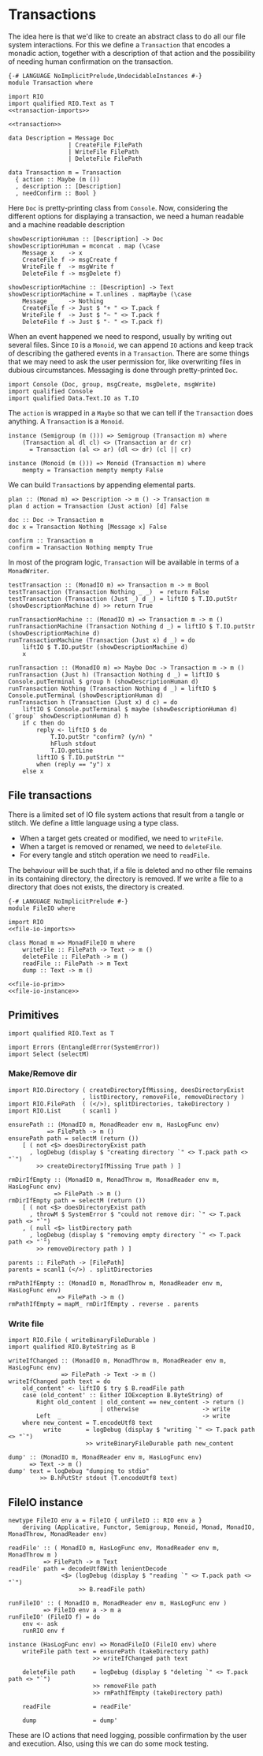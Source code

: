 # Transactions
The idea here is that we'd like to create an abstract class to do all our file system interactions. For this we define a `Transaction` that encodes a monadic action, together with a description of that action and the possibility of needing human confirmation on the transaction.

``` {.haskell file=src/Transaction.hs}
{-# LANGUAGE NoImplicitPrelude,UndecidableInstances #-}
module Transaction where

import RIO
import qualified RIO.Text as T
<<transaction-imports>>

<<transaction>>
```

``` {.haskell #transaction}
data Description = Message Doc
                 | CreateFile FilePath
                 | WriteFile FilePath
                 | DeleteFile FilePath

data Transaction m = Transaction
  { action :: Maybe (m ())
  , description :: [Description]
  , needConfirm :: Bool }
```

Here `Doc` is pretty-printing class from `Console`.
Now, considering the different options for displaying a transaction, we need a human readable and a machine readable description

``` {.haskell #transaction}
showDescriptionHuman :: [Description] -> Doc
showDescriptionHuman = mconcat . map (\case
    Message x    -> x
    CreateFile f -> msgCreate f
    WriteFile f  -> msgWrite f
    DeleteFile f -> msgDelete f)

showDescriptionMachine :: [Description] -> Text
showDescriptionMachine = T.unlines . mapMaybe (\case
    Message _    -> Nothing
    CreateFile f -> Just $ "+ " <> T.pack f
    WriteFile f  -> Just $ "~ " <> T.pack f
    DeleteFile f -> Just $ "- " <> T.pack f)
```

When an event happened we need to respond, usually by writing out several files. Since `IO` is a `Monoid`, we can append `IO` actions and keep track of describing the gathered events in a `Transaction`. There are some things that we may need to ask the user permission for, like overwriting files in dubious circumstances. Messaging is done through pretty-printed `Doc`.

``` {.haskell #transaction-imports}
import Console (Doc, group, msgCreate, msgDelete, msgWrite)
import qualified Console
import qualified Data.Text.IO as T.IO
```

The `action` is wrapped in a `Maybe` so that we can tell if the `Transaction` does anything. A `Transaction` is a `Monoid`.

``` {.haskell #transaction}
instance (Semigroup (m ())) => Semigroup (Transaction m) where
    (Transaction al dl cl) <> (Transaction ar dr cr)
      = Transaction (al <> ar) (dl <> dr) (cl || cr)

instance (Monoid (m ())) => Monoid (Transaction m) where
    mempty = Transaction mempty mempty False
```

We can build `Transaction`s by appending elemental parts.

``` {.haskell #transaction}
plan :: (Monad m) => Description -> m () -> Transaction m
plan d action = Transaction (Just action) [d] False

doc :: Doc -> Transaction m
doc x = Transaction Nothing [Message x] False

confirm :: Transaction m
confirm = Transaction Nothing mempty True
```

In most of the program logic, `Transaction` will be available in terms of a `MonadWriter`.

``` {.haskell #transaction}
testTransaction :: (MonadIO m) => Transaction m -> m Bool
testTransaction (Transaction Nothing _ _)  = return False
testTransaction (Transaction (Just _) d _) = liftIO $ T.IO.putStr (showDescriptionMachine d) >> return True

runTransactionMachine :: (MonadIO m) => Transaction m -> m ()
runTransactionMachine (Transaction Nothing d _) = liftIO $ T.IO.putStr (showDescriptionMachine d)
runTransactionMachine (Transaction (Just x) d _) = do
    liftIO $ T.IO.putStr (showDescriptionMachine d)
    x

runTransaction :: (MonadIO m) => Maybe Doc -> Transaction m -> m ()
runTransaction (Just h) (Transaction Nothing d _) = liftIO $ Console.putTerminal $ group h (showDescriptionHuman d)
runTransaction Nothing (Transaction Nothing d _) = liftIO $ Console.putTerminal (showDescriptionHuman d)
runTransaction h (Transaction (Just x) d c) = do
    liftIO $ Console.putTerminal $ maybe (showDescriptionHuman d) (`group` showDescriptionHuman d) h
    if c then do
        reply <- liftIO $ do
            T.IO.putStr "confirm? (y/n) "
            hFlush stdout
            T.IO.getLine
        liftIO $ T.IO.putStrLn ""
        when (reply == "y") x
    else x
```

## File transactions

There is a limited set of IO file system actions that result from a tangle or stitch. We define a little language using a type class.

- When a target gets created or modified, we need to `writeFile`.
- When a target is removed or renamed, we need to `deleteFile`.
- For every tangle and stitch operation we need to `readFile`.

The behaviour will be such that, if a file is deleted and no other file remains in its containing directory, the directory is removed. If we write a file to a directory that does not exists, the directory is created.

``` {.haskell file=src/FileIO.hs}
{-# LANGUAGE NoImplicitPrelude #-}
module FileIO where

import RIO
<<file-io-imports>>

class Monad m => MonadFileIO m where
    writeFile :: FilePath -> Text -> m ()
    deleteFile :: FilePath -> m ()
    readFile :: FilePath -> m Text
    dump :: Text -> m ()

<<file-io-prim>>
<<file-io-instance>>
```

## Primitives

``` {.haskell #file-io-imports}
import qualified RIO.Text as T

import Errors (EntangledError(SystemError))
import Select (selectM)
```

### Make/Remove dir

``` {.haskell #file-io-imports}
import RIO.Directory ( createDirectoryIfMissing, doesDirectoryExist
                     , listDirectory, removeFile, removeDirectory )
import RIO.FilePath  ( (</>), splitDirectories, takeDirectory )
import RIO.List      ( scanl1 )
```

``` {.haskell #file-io-prim}
ensurePath :: (MonadIO m, MonadReader env m, HasLogFunc env)
           => FilePath -> m ()
ensurePath path = selectM (return ())
    [ ( not <$> doesDirectoryExist path
      , logDebug (display $ "creating directory `" <> T.pack path <> "`")
        >> createDirectoryIfMissing True path ) ]
```

``` {.haskell #file-io-prim}
rmDirIfEmpty :: (MonadIO m, MonadThrow m, MonadReader env m, HasLogFunc env)
             => FilePath -> m ()
rmDirIfEmpty path = selectM (return ())
    [ ( not <$> doesDirectoryExist path
      , throwM $ SystemError $ "could not remove dir: `" <> T.pack path <> "`")
    , ( null <$> listDirectory path
      , logDebug (display $ "removing empty directory `" <> T.pack path <> "`")
        >> removeDirectory path ) ]

parents :: FilePath -> [FilePath]
parents = scanl1 (</>) . splitDirectories

rmPathIfEmpty :: (MonadIO m, MonadThrow m, MonadReader env m, HasLogFunc env)
              => FilePath -> m ()
rmPathIfEmpty = mapM_ rmDirIfEmpty . reverse . parents
```

### Write file

``` {.haskell #file-io-imports}
import RIO.File ( writeBinaryFileDurable )
import qualified RIO.ByteString as B
```

``` {.haskell #file-io-prim}
writeIfChanged :: (MonadIO m, MonadThrow m, MonadReader env m, HasLogFunc env)
               => FilePath -> Text -> m ()
writeIfChanged path text = do
    old_content' <- liftIO $ try $ B.readFile path
    case (old_content' :: Either IOException B.ByteString) of
        Right old_content | old_content == new_content -> return ()
                          | otherwise                  -> write
        Left  _                                        -> write
    where new_content = T.encodeUtf8 text
          write       = logDebug (display $ "writing `" <> T.pack path <> "`")
                      >> writeBinaryFileDurable path new_content

dump' :: (MonadIO m, MonadReader env m, HasLogFunc env)
      => Text -> m ()
dump' text = logDebug "dumping to stdio"
         >> B.hPutStr stdout (T.encodeUtf8 text)
```

## FileIO instance

``` {.haskell #file-io-instance}
newtype FileIO env a = FileIO { unFileIO :: RIO env a }
    deriving (Applicative, Functor, Semigroup, Monoid, Monad, MonadIO, MonadThrow, MonadReader env)

readFile' :: ( MonadIO m, HasLogFunc env, MonadReader env m, MonadThrow m )
          => FilePath -> m Text
readFile' path = decodeUtf8With lenientDecode
               <$> (logDebug (display $ "reading `" <> T.pack path <> "`")
                    >> B.readFile path)

runFileIO' :: ( MonadIO m, MonadReader env m, HasLogFunc env )
          => FileIO env a -> m a
runFileIO' (FileIO f) = do
    env <- ask
    runRIO env f

instance (HasLogFunc env) => MonadFileIO (FileIO env) where
    writeFile path text = ensurePath (takeDirectory path)
                        >> writeIfChanged path text

    deleteFile path     = logDebug (display $ "deleting `" <> T.pack path <> "`")
                        >> removeFile path
                        >> rmPathIfEmpty (takeDirectory path)

    readFile            = readFile'

    dump                = dump'
```

These are IO actions that need logging, possible confirmation by the user and execution. Also, using this we can do some mock testing.
